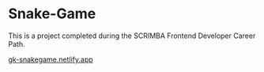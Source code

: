 # Snake-Game

This is a project completed during the SCRIMBA Frontend Developer Career Path.

[gk-snakegame.netlify.app](https://gk-snakegame.netlify.app/)
